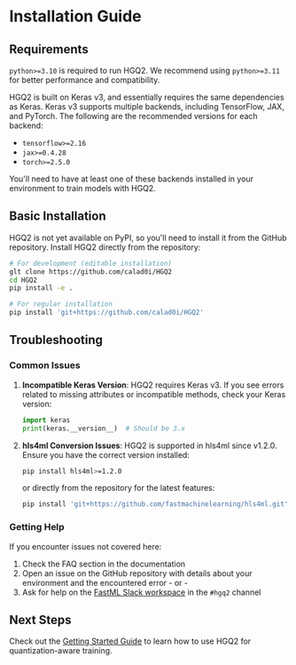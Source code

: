 # Installation Guide

## Requirements

`python>=3.10` is required to run HGQ2. We recommend using `python>=3.11` for better performance and compatibility.

HGQ2 is built on Keras v3, and essentially requires the same dependencies as Keras.
Keras v3 supports multiple backends, including TensorFlow, JAX, and PyTorch.
The following are the recommended versions for each backend:

- `tensorflow>=2.16`
- `jax>=0.4.28`
- `torch>=2.5.0`

You'll need to have at least one of these backends installed in your environment to train models with HGQ2.

## Basic Installation

HGQ2 is not yet available on PyPI, so you'll need to install it from the GitHub repository.
Install HGQ2 directly from the repository:

```bash
# For development (editable installation)
glt clone https://github.com/calad0i/HGQ2
cd HGQ2
pip install -e .

# For regular installation
pip install 'git+https://github.com/calad0i/HGQ2'
```

## Troubleshooting

### Common Issues

1. **Incompatible Keras Version**: HGQ2 requires Keras v3. If you see errors related to missing attributes or incompatible methods, check your Keras version:
   ```python
   import keras
   print(keras.__version__)  # Should be 3.x
   ```

2. **hls4ml Conversion Issues**: HGQ2 is supported in hls4ml since v1.2.0. Ensure you have the correct version installed:
   ```bash
   pip install hls4ml>=1.2.0
   ```
   or directly from the repository for the latest features:
   ```bash
   pip install 'git+https://github.com/fastmachinelearning/hls4ml.git'
   ```

### Getting Help

If you encounter issues not covered here:

1. Check the FAQ section in the documentation
2. Open an issue on the GitHub repository with details about your environment and the encountered error - or -
3. Ask for help on the [FastML Slack workspace](https://fastml.slack.com/) in the `#hgq2` channel

## Next Steps
Check out the [Getting Started Guide](getting_started.md) to learn how to use HGQ2 for quantization-aware training.
